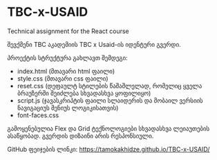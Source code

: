 # TBC-x-USAID
Technical assignment for the React course

შევქმენი TBC აკადემიის TBC x Usaid-ის იდენტური გვერდი.

პროექტის სტრუქტურა გახლავთ შემდეგი:
- index.html (მთავარი html ფაილი)
- style.css (მთავარი css ფაილი)
- reset.css (დეფაულტ სტილების წაშაშლელად, რომელიც ყველა ბრაუზერში შეიძლება სხვადასხვა ყოფილიყო)
- script.js (ჯავასკრიპტის ფაილი სლაიდერის და მობაილ ვერსიის ნავიგაციუს მენიუს ლოგიკისათვის)
- font-faces.css


გამოყენებულია Flex და Grid ტექნოლოგიები სხვადასხვა ლეიაუთების ასაწყობად. 
გვერდის დიზაინი არის რესპონსიული.

GitHub ფეიჯების ლინკი: https://tamokakhidze.github.io/TBC-x-USAID/



